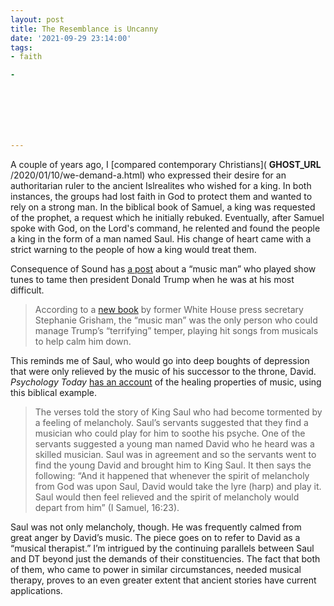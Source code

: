 ```yaml
---
layout: post
title: The Resemblance is Uncanny
date: '2021-09-29 23:14:00'
tags:
- faith

- 







---
```


A couple of years ago, I [compared contemporary Christians]( __GHOST_URL__ /2020/01/10/we-demand-a.html) who expressed their desire for an authoritarian ruler to the ancient Islrealites who wished for a king. In both instances, the groups had lost faith in God to protect them and wanted to rely on a strong man. In the biblical book of Samuel, a king was requested of the prophet, a request which he initially rebuked. Eventually, after Samuel spoke with God, on the Lord's command, he relented and found the people a king in the form of a man named Saul. His change of heart came with a strict warning to the people of how a king would treat them.

Consequence of Sound has [a post](https://consequence.net/2021/09/music-man-show-tunes-trump/) about a “music man” who played show tunes to tame then president Donald Trump when he was at his most difficult.

> According to a [new book](https://amzn.to/3og3RMj) by former White House press secretary Stephanie Grisham, the “music man” was the only person who could manage Trump’s “terrifying” temper, playing hit songs from musicals to help calm him down.

This reminds me of Saul, who would go into deep boughts of depression that were only relieved by the music of his successor to the throne, David. _Psychology Today_ [has an account](https://www.psychologytoday.com/us/blog/the-power-music/201704/the-world-s-first-music-therapist) of the healing properties of music, using this biblical example.

> The verses told the story of King Saul who had become tormented by a feeling of melancholy. Saul’s servants suggested that they find a musician who could play for him to soothe his psyche. One of the servants suggested a young man named David who he heard was a skilled musician. Saul was in agreement and so the servants went to find the young David and brought him to King Saul. It then says the following: “And it happened that whenever the spirit of melancholy from God was upon Saul, David would take the lyre (harp) and play it. Saul would then feel relieved and the spirit of melancholy would depart from him” (I Samuel, 16:23).

Saul was not only melancholy, though. He was frequently calmed from great anger by David’s music. The piece goes on to refer to David as a “musical therapist.” I’m intrigued by the continuing parallels between Saul and DT beyond just the demands of their constituencies. The fact that both of them, who came to power in similar circumstances, needed musical therapy, proves to an even greater extent that ancient stories have current applications.

